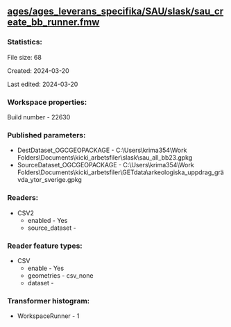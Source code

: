 ﻿## [ages/ages_leverans_specifika/SAU/slask/sau_create_bb_runner.fmw](https://github.com/kicki58/kix_working_dir/blob/master/ages/ages_leverans_specifika/SAU/slask/sau_create_bb_runner.fmw)

### Statistics:
File size: 68

Created: 2024-03-20

Last edited: 2024-03-20


### Workspace properties:
Build number    - 22630

### Published parameters:
*  DestDataset_OGCGEOPACKAGE    -   C:\Users\krima354\Work Folders\Documents\kicki_arbetsfiler\slask\sau_all_bb23.gpkg
*  SourceDataset_OGCGEOPACKAGE    -   C:\Users\krima354\Work Folders\Documents\kicki_arbetsfiler\GETdata\arkeologiska_uppdrag_grävda_ytor_sverige.gpkg

### Readers:
*  CSV2
    * enabled    -  Yes
    * source_dataset    -   

### Reader feature types:
*  CSV
    * enable - Yes
    * geometries - csv_none
    * dataset - 




### Transformer histogram:
*  WorkspaceRunner    -   1

